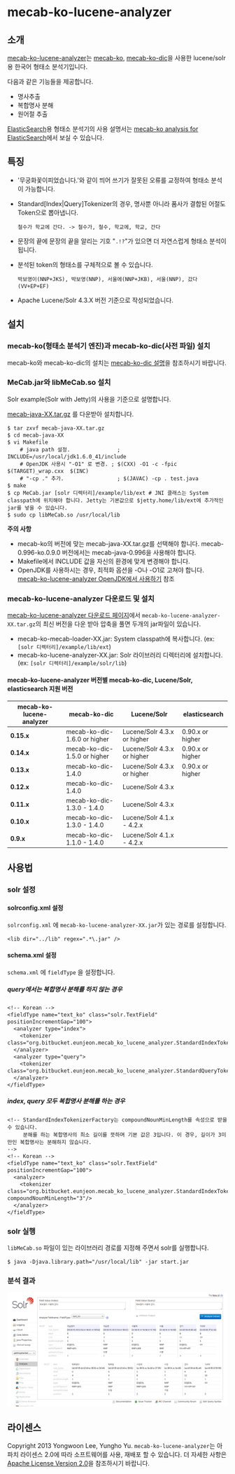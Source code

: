 # mecab-ko-lucene-analyzer

## 소개

[mecab-ko-lucene-analyzer](https://bitbucket.org/eunjeon/mecab-ko-lucene-analyzer)는 [mecab-ko](https://bitbucket.org/eunjeon/mecab-ko), [mecab-ko-dic](https://bitbucket.org/eunjeon/mecab-ko-dic)을 사용한 lucene/solr용 한국어 형태소 분석기입니다.

다음과 같은 기능들을 제공합니다.

  - 명사추출
  - 복합명사 분해
  - 원어절 추출

[ElasticSearch](http://www.elasticsearch.org/)용 형태소 분석기의 사용 설명서는 [mecab-ko analysis for ElasticSearch](https://bitbucket.org/eunjeon/mecab-ko-lucene-analyzer/src/553e9677f01d4bf7a3543526e924a3e34bd5b8af/elasticsearch-analysis-mecab-ko/?at=master)에서 보실 수 있습니다.

## 특징

  - '무궁화꽃이피었습니다.'와 같이 띄어 쓰기가 잘못된 오류를 교정하여 형태소 분석이 가능합니다.
  - Standard[Index|Query]Tokenizer의 경우, 명사뿐 아니라 품사가 결합된 어절도 Token으로 뽑아냅니다.

        철수가 학교에 간다. -> 철수가, 철수, 학교에, 학교, 간다
  - 문장의 끝에 문장의 끝을 알리는 기호 "`.!?`"가 있으면 더 자연스럽게 형태소 분석이 됩니다.
  - 분석된 token의 형태소를 구체적으로 볼 수 있습니다.

        박보영이(NNP+JKS), 박보영(NNP), 서울에(NNP+JKB), 서울(NNP), 갔다(VV+EP+EF)
  - Apache Lucene/Solr 4.3.X 버전 기준으로 작성되었습니다.

## 설치

### mecab-ko(형태소 분석기 엔진)과 mecab-ko-dic(사전 파일) 설치

mecab-ko와 mecab-ko-dic의 설치는 [mecab-ko-dic 설명](https://bitbucket.org/eunjeon/mecab-ko-dic)을 참조하시기 바랍니다.

### MeCab.jar와 libMeCab.so 설치
Solr example(Solr with Jetty)의 사용을 기준으로 설명합니다.

[mecab-java-XX.tar.gz](http://code.google.com/p/mecab/downloads/list) 를 다운받아 설치합니다.

    $ tar zxvf mecab-java-XX.tar.gz
    $ cd mecab-java-XX
    $ vi Makefile
        # java path 설정.               ; INCLUDE=/usr/local/jdk1.6.0_41/include 
        # OpenJDK 사용시 "-O1" 로 변경. ; $(CXX) -O1 -c -fpic $(TARGET)_wrap.cxx  $(INC)
        # "-cp ." 추가.                 ; $(JAVAC) -cp . test.java
    $ make 
    $ cp MeCab.jar [solr 디렉터리]/example/lib/ext # JNI 클래스는 System classpath에 위치해야 합니다. Jetty는 기본값으로 $jetty.home/lib/ext에 추가적인 jar를 넣을 수 있습니다.
    $ sudo cp libMeCab.so /usr/local/lib

__주의 사항__

  - mecab-ko의 버전에 맞는 mecab-java-XX.tar.gz를 선택해야 합니다. mecab-0.996-ko.0.9.0 버전에서는 mecab-java-0.996을 사용해야 합니다.
  - Makefile에서 INCLUDE 값을 자신의 환경에 맞게 변경해야 합니다.
  - OpenJDK를 사용하시는 경우, 최적화 옵션을 -O나 -O1로 고쳐야 합니다. [mecab-ko-lucene-analyzer OpenJDK에서 사용하기](http://eunjeon.blogspot.kr/2013/04/mecab-ko-lucene-analyzer-openjdk.html) 참조

### mecab-ko-lucene-analyzer 다운로드 및 설치
[mecab-ko-lucene-analyzer 다운로드 페이지](https://bitbucket.org/eunjeon/mecab-ko-lucene-analyzer/downloads)에서 `mecab-ko-lucene-analyzer-XX.tar.gz`의 최신 버전을 다운 받아 압축을 풀면 두개의 jar파일이 있습니다. 

  - mecab-ko-mecab-loader-XX.jar: System classpath에 복사합니다. (ex: `[solr 디렉터리]/example/lib/ext`)
  - mecab-ko-lucene-analyzer-XX.jar: Solr 라이브러리 디렉터리에 설치합니다. (ex: `[solr 디렉터리]/example/solr/lib`)

#### mecab-ko-lucene-analyzer 버전별 mecab-ko-dic, Lucene/Solr, elasticsearch 지원 버전

| mecab-ko-lucene-analyzer | mecab-ko-dic                 | Lucene/Solr                 | elasticsearch               |
| ------------------------ | ---------------------------- | --------------------------- | --------------------------- |
| **0.15.x**               | mecab-ko-dic-1.6.0 or higher | Lucene/Solr 4.3.x or higher | 0.90.x or higher            |
| **0.14.x**               | mecab-ko-dic-1.5.0 or higher | Lucene/Solr 4.3.x or higher | 0.90.x or higher            |
| **0.13.x**               | mecab-ko-dic-1.4.0           | Lucene/Solr 4.3.x or higher | 0.90.x or higher            |
| **0.12.x**               | mecab-ko-dic-1.4.0           | Lucene/Solr 4.3.x           |                             |
| **0.11.x**               | mecab-ko-dic-1.3.0 - 1.4.0   | Lucene/Solr 4.3.x           |                             |
| **0.10.x**               | mecab-ko-dic-1.3.0 - 1.4.0   | Lucene/Solr 4.1.x - 4.2.x   |                             |
| **0.9.x**                | mecab-ko-dic-1.1.0 - 1.4.0   | Lucene/Solr 4.1.x - 4.2.x   |                             |

## 사용법

### solr 설정

#### solrconfig.xml 설정
`solrconfig.xml` 에 `mecab-ko-lucene-analyzer-XX.jar`가 있는 경로를 설정합니다.

    <lib dir="../lib" regex=".*\.jar" />

#### schema.xml 설정
`schema.xml` 에 `fieldType` 을 설정합니다.

##### query에서는 복합명사 분해를 하지 않는 경우

    <!-- Korean -->
    <fieldType name="text_ko" class="solr.TextField" positionIncrementGap="100">
      <analyzer type="index">
        <tokenizer class="org.bitbucket.eunjeon.mecab_ko_lucene_analyzer.StandardIndexTokenizerFactory"/>
      </analyzer>
      <analyzer type="query">
        <tokenizer class="org.bitbucket.eunjeon.mecab_ko_lucene_analyzer.StandardQueryTokenizerFactory"/>
      </analyzer>
    </fieldType>

##### index, query 모두 복합명사 분해를 하는 경우

    <!-- StandardIndexTokenizerFactory는 compoundNounMinLength를 속성으로 받을 수 있습니다.
         분해를 하는 복합명사의 최소 길이를 뜻하며 기본 값은 3입니다. 이 경우, 길이가 3미만인 복합명사는 분해하지 않습니다.
    -->
    <!-- Korean -->
    <fieldType name="text_ko" class="solr.TextField" positionIncrementGap="100">
      <analyzer>
        <tokenizer class="org.bitbucket.eunjeon.mecab_ko_lucene_analyzer.StandardIndexTokenizerFactory" compoundNounMinLength="3"/>
      </analyzer>
    </fieldType>

### solr 실행
`libMeCab.so` 파일이 있는 라이브러리 경로를 지정해 주면서 solr를 실행합니다.

    $ java -Djava.library.path="/usr/local/lib" -jar start.jar

### 분석 결과
![박보영이 서울에 갔다.](solr_demo.png)

## 라이센스
Copyright 2013 Yongwoon Lee, Yungho Yu.
`mecab-ko-lucene-analyzer`는 아파치 라이센스 2.0에 따라 소프트웨어를 사용, 재배포 할 수 있습니다. 더 자세한 사항은 [Apache License Version 2.0](https://bitbucket.org/eunjeon/mecab-ko-lucene-analyzer/raw/553e9677f01d4bf7a3543526e924a3e34bd5b8af/LICENSE)을 참조하시기 바랍니다.
